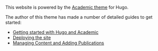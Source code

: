 This website is powered by the [Academic theme](https://sourcethemes.com/academic/) for Hugo. 

The author of this theme has made a number of detailed guides to get started:
 - [Getting started with Hugo and Academic](https://georgecushen.com/create-your-website-with-hugo/)
 - [Deploying the site](https://sourcethemes.com/academic/docs/deployment/)
 - [Managing Content and Adding Publications](https://sourcethemes.com/academic/docs/managing-content/)

